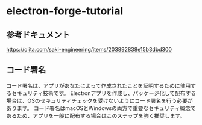 # electron-forge-tutorial

## 参考ドキュメント

<https://qiita.com/saki-engineering/items/203892838e15b3dbd300>

## コード署名

コード署名は、アプリがあなたによって作成されたことを証明するために使用するセキュリティ技術です。 Electronアプリを作成し、パッケージ化して配布する場合は、OSのセキュリティチェックを受けないようにコード署名を行う必要があります。 コード署名はmacOSとWindowsの両方で重要なセキュリティ概念であるため、アプリを一般に配布する場合はこのステップを強く推奨します。

